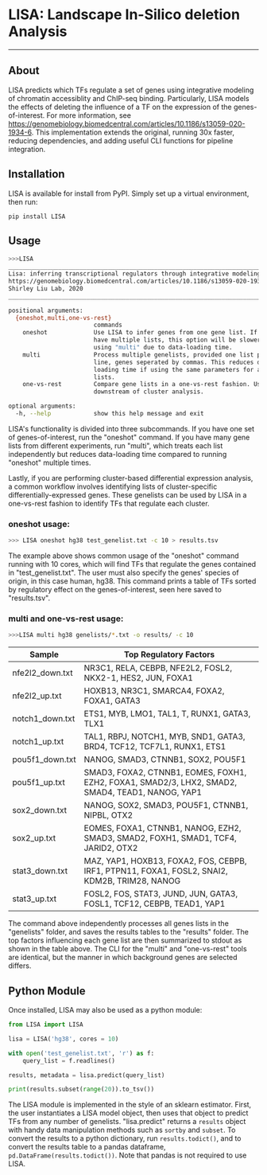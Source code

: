 
# LISA: Landscape In-Silico deletion Analysis
<hr>

## About

LISA predicts which TFs regulate a set of genes using integrative modeling of chromatin accessiblity and ChIP-seq binding. Particularly, LISA models the effects of deleting the influence of a TF on the expression of the genes-of-interest. For more information, see <a href=https://genomebiology.biomedcentral.com/articles/10.1186/s13059-020-1934-6>https://genomebiology.biomedcentral.com/articles/10.1186/s13059-020-1934-6</a>. This implementation extends the original, running 30x faster, reducing dependencies, and adding useful CLI functions for pipeline integration. 


## Installation

LISA is available for install from PyPI. Simply set up a virtual environment, then run:
```
pip install LISA
```


## Usage

```bash
>>>LISA
___________________________________________________________________________________________________________________________
Lisa: inferring transcriptional regulators through integrative modeling of public chromatin accessibility and ChIP-seq data
https://genomebiology.biomedcentral.com/articles/10.1186/s13059-020-1934-6 X.
Shirley Liu Lab, 2020 
___________________________________________________________________________________________________________________________

positional arguments:
  {oneshot,multi,one-vs-rest}
                        commands
    oneshot             Use LISA to infer genes from one gene list. If you
                        have multiple lists, this option will be slower than
                        using "multi" due to data-loading time.
    multi               Process multiple genelists, provided one list per
                        line, genes seperated by commas. This reduces data-
                        loading time if using the same parameters for all
                        lists.
    one-vs-rest         Compare gene lists in a one-vs-rest fashion. Useful
                        downstream of cluster analysis.

optional arguments:
  -h, --help            show this help message and exit
```

LISA's functionality is divided into three subcommands. If you have one set of genes-of-interest, run the "oneshot" command. If you have many gene lists from different experiments, run "multi", which treats each list independently but reduces data-loading time compared to running "oneshot" multiple times.

Lastly, if you are performing cluster-based differential expression analysis, a common workflow involves identifying lists of cluster-specific differentially-expressed genes. These genelists can be used by LISA in a one-vs-rest fashion to identify TFs that regulate each cluster. 

### oneshot usage:

```bash
>>> LISA oneshot hg38 test_genelist.txt -c 10 > results.tsv
```
The example above shows common usage of the "oneshot" command running with 10 cores, which will find TFs that regulate the genes contained in "test_genelist.txt". The user must also specify the genes' species of origin, in this case human, hg38. 
This command prints a table of TFs sorted by regulatory effect on the genes-of-interest, seen here saved to "results.tsv".

### multi and one-vs-rest usage:

```bash
>>>LISA multi hg38 genelists/*.txt -o results/ -c 10
```
| Sample |  Top Regulatory Factors |
|--|--|
| nfe2l2_down.txt | NR3C1, RELA, CEBPB, NFE2L2, FOSL2, NKX2-1, HES2, JUN, FOXA1 |
| nfe2l2_up.txt  | HOXB13, NR3C1, SMARCA4, FOXA2, FOXA1, GATA3 |
| notch1_down.txt | ETS1, MYB, LMO1, TAL1, T, RUNX1, GATA3, TLX1 |
| notch1_up.txt  | TAL1, RBPJ, NOTCH1, MYB, SND1, GATA3, BRD4, TCF12, TCF7L1, RUNX1, ETS1 |
| pou5f1_down.txt  | NANOG, SMAD3, CTNNB1, SOX2, POU5F1 |
| pou5f1_up.txt |  SMAD3, FOXA2, CTNNB1, EOMES, FOXH1, EZH2, FOXA1, SMAD2/3, LHX2, SMAD2, SMAD4, TEAD1, NANOG, YAP1 |
| sox2_down.txt |  NANOG, SOX2, SMAD3, POU5F1, CTNNB1, NIPBL, OTX2 |
| sox2_up.txt  |   EOMES, FOXA1, CTNNB1, NANOG, EZH2, SMAD3, SMAD2, FOXH1, SMAD1, TCF4, JARID2, OTX2 |
| stat3_down.txt | MAZ, YAP1, HOXB13, FOXA2, FOS, CEBPB, IRF1, PTPN11, FOXA1, FOSL2, SNAI2, KDM2B, TRIM28, NANOG |
| stat3_up.txt  |  FOSL2, FOS, STAT3, JUND, JUN, GATA3, FOSL1, TCF12, CEBPB, TEAD1, YAP1 |


The command above independently processes all genes lists in the "genelists" folder, and saves the results tables to the "results" folder. The top factors influencing each gene list are then summarized to stdout as shown in the table above. The CLI for the "multi" and "one-vs-rest" tools are identical, but the manner in which background genes are selected differs.


## Python Module

Once installed, LISA may also be used as a python module:

```python
from LISA import LISA

lisa = LISA('hg38', cores = 10)

with open('test_genelist.txt', 'r') as f:
    query_list = f.readlines()

results, metadata = lisa.predict(query_list)

print(results.subset(range(20)).to_tsv())
```

The LISA module is implemented in the style of an sklearn estimator. First, the user instantiates a LISA model object, then uses that object to predict TFs from any number of genelists. "lisa.predict" returns a ```results``` object with handy data manipulation methods such as  ```sortby``` and ```subset```. To convert the results to a python dictionary, run ```results.todict()```, and to convert the results table to a pandas dataframe, ```pd.DataFrame(results.todict())```. Note that pandas is not required to use LISA.